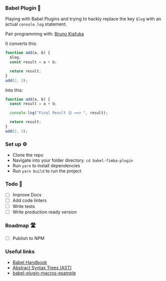 ### Babel Plugin 🔀

Playing with Babel Plugins and trying to hackly replace the key `$log` with an actual `console.log` statement.

Pair programming with: [Bruno Kiafuka](https://github.com/brunokiafuka)

It converts this:

```js
function add(a, b) {
  $log;
  const result = a + b;

  return result;
}
add(2, 3);
```

Into this:

```js
function add(a, b) {
  const result = a + b;

  console.log("Final Result 😛 ==> ", result);

  return result;
}
add(2, 3);
```

### Set up ⚙️

- Clone the repo
- Navigate into your folder directory. `cd babel-fimba-plugin`
- Run `yarn` to install dependencies
- Run `yarn build` to run the project

### Todo 📕

- [ ] Improve Docs
- [ ] Add code linters
- [ ] Write tests
- [ ] Write production ready version

### Roadmap 🛣

- [ ] Publish to NPM

### Useful links

- [Babel Handbook](https://github.com/jamiebuilds/babel-handbook)
- [Abstract Syntax Trees (AST)](https://ruslanspivak.com/lsbasi-part7/)
- [babel-plugin-macros-example](https://github.com/kentcdodds/babel-plugin-macros-example)
